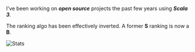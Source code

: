 <!--- top commit numnber: 12657 -->

I've been working on ***open source*** projects the past few years using ***Scala 3***.

The ranking algo has been effectively inverted. A former **S** ranking is now a **B**.

![Stats](https://github-readme-stats.vercel.app/api?username=objektwerks&show_icons=true&hide_border=true)
 
<!---
![](https://github-readme-stats-git-rank-rickstaa.vercel.app/api?username=objektwerks&include_all_commits=true)
-->
